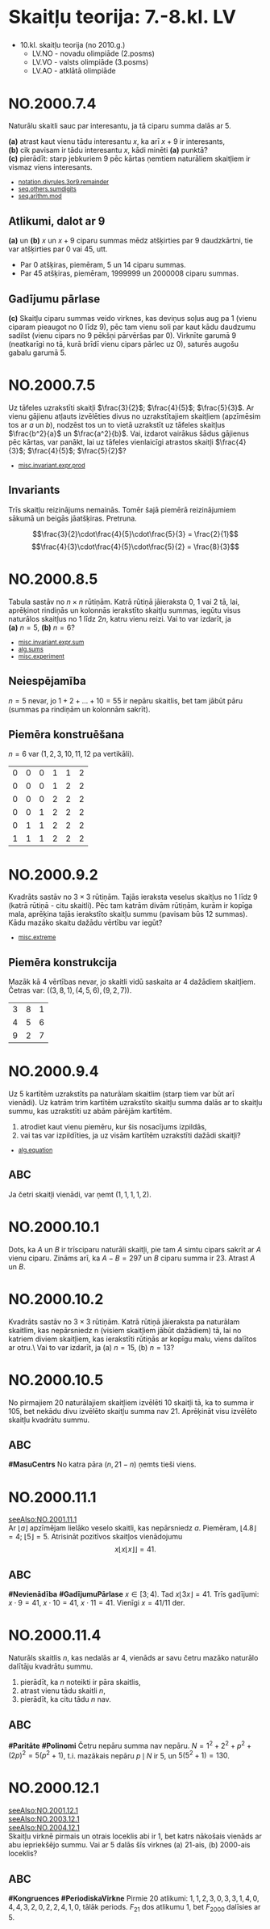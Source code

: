 # &nbsp;

<h1 style="font-size:28pt">Skaitļu teorija: 7.-8.kl. LV</h1>

* 10.kl. skaitļu teorija (no 2010.g.)
    - LV.NO - novadu olimpiāde (2.posms)
    - <blue>LV.VO - valsts olimpiāde (3.posms)</blue>
    - LV.AO - atklātā olimpiāde




# <lo-sample/> NO.2000.7.4 

Naturālu skaitli sauc par interesantu, ja tā ciparu summa dalās ar $5$. 

**(a)** atrast kaut vienu tādu interesantu $x$, ka arī $x+9$ ir interesants,   
**(b)** cik pavisam ir tādu interesantu $x$, kādi minēti **(a)** punktā?  
**(c)** pierādīt: starp jebkuriem $9$ pēc kārtas ņemtiem naturāliem skaitļiem ir 
vismaz viens interesants.


<small>

* [notation.divrules.3or9.remainder](#)
* [seq.others.sumdigits](#)
* [seq.arithm.mod](#)

</small>

<!--
tag=decimal_notation
genre=special_numbers
questionType=Find.Any,Find.Count,Prove.ForAll
-->

## Atlikumi, dalot ar 9 

**(a)** un **(b)**
$x$ un $x+9$ ciparu summas mēdz atšķirties par
$9$ daudzkārtni, tie var atšķirties par $0$ vai $45$, utt. 

* Par $0$ atšķiras, piemēram, $5$ un $14$ ciparu summas. 
* Par $45$ atšķiras, piemēram, $1999999$ un $2000008$ ciparu summas. 


## Gadījumu pārlase

**(c)** Skaitļu ciparu summas veido virknes, kas deviņus soļus aug pa $1$ (vienu 
ciparam pieaugot no $0$ līdz $9$), 
pēc tam vienu soli par kaut kādu daudzumu sadilst (vienu cipars no $9$ pēkšņi 
pārvēršas par $0$). Virknīte garumā $9$ (neatkarīgi no tā, kurā brīdī 
vienu cipars pārlec uz $0$), saturēs augošu gabalu garumā $5$.



# <lo-sample/> NO.2000.7.5 

Uz tāfeles uzrakstīti skaitļi $\frac{3}{2}$; $\frac{4}{5}$; $\frac{5}{3}$. 
Ar vienu gājienu atļauts izvēlēties divus no uzrakstītajiem skaitļiem 
(apzīmēsim tos ar $a$ un $b$), nodzēst tos un to vietā uzrakstīt 
uz tāfeles skaitļus $\frac{b^2}{a}$ un $\frac{a^2}{b}$. Vai, izdarot vairākus 
šādus gājienus pēc kārtas, var panākt, lai uz tāfeles vienlaicīgi 
atrastos skaitļi $\frac{4}{3}$; $\frac{4}{5}$; $\frac{5}{2}$? 

<small>

* [misc.invariant.expr.prod](#)

</small>

<!--
tag=blackboard
genre=finding_path
questionType=ProveDisprove.Exists
-->


## Invariants
 
Trīs skaitļu reizinājums nemainās. Tomēr šajā piemērā reizinājumiem 
sākumā un beigās jāatšķiras. Pretruna.

$$\frac{3}{2}\cdot\frac{4}{5}\cdot\frac{5}{3} = \frac{2}{1}$$
$$\frac{4}{3}\cdot\frac{4}{5}\cdot\frac{5}{2} = \frac{8}{3}$$


# <lo-sample/> NO.2000.8.5 

Tabula sastāv no $n \times n$ rūtiņām. Katrā rūtiņā jāieraksta
$0$, $1$ vai $2$ tā, lai, aprēķinot rindiņās un kolonnās 
ierakstīto skaitļu summas, iegūtu visus naturālos skaitļus no $1$ līdz $2n$, 
katru vienu reizi. Vai to var izdarīt, ja  
**(a)** $n = 5$, **(b)** $n=6$? 

<small>

* [misc.invariant.expr.sum](#)
* [alg.sums](#)
* [misc.experiment](#)

</small>

<!--
tag=table
genre=magic_configuration
questionType=ProveDisprove.Exists
-->



## Neiespējamība

$n=5$ nevar, jo $1+2+\ldots+10=55$ ir nepāru skaitlis, bet 
tam jābūt pāru (summas pa rindiņām un kolonnām sakrīt).

## Piemēra konstruēšana

$n=6$ var ($1,2,3,10,11,12$ pa vertikāli).

<table>
<tr><td>0</td><td>0</td><td>0</td><td>1</td><td>1</td><td>2</td></tr>
<tr><td>0</td><td>0</td><td>0</td><td>1</td><td>2</td><td>2</td></tr>
<tr><td>0</td><td>0</td><td>0</td><td>2</td><td>2</td><td>2</td></tr>
<tr><td>0</td><td>0</td><td>1</td><td>2</td><td>2</td><td>2</td></tr>
<tr><td>0</td><td>1</td><td>1</td><td>2</td><td>2</td><td>2</td></tr>
<tr><td>1</td><td>1</td><td>1</td><td>2</td><td>2</td><td>2</td></tr>
</table>


# <lo-sample/> NO.2000.9.2 

Kvadrāts sastāv no $3 \times 3$ rūtiņām. Tajās ieraksta veselus skaitļus no $1$ līdz $9$ (katrā rūtiņā -
citu skaitli). Pēc tam katrām divām rūtiņām, kurām ir kopīga mala, aprēķina tajās ierakstīto
skaitļu summu (pavisam būs $12$ summas). Kādu mazāko skaitu dažādu vērtību var iegūt?

<small>

* [misc.extreme](#)

</small>

<!--
tag=table
genre=optimization
questionType=Find.Min
-->

## Piemēra konstrukcija

Mazāk kā $4$ vērtības nevar, jo skaitli vidū saskaita ar $4$ dažādiem skaitļiem. 
Četras var: $((3,8,1),(4,5,6),(9,2,7))$. 

<table>
<tr><td>3</td><td>8</td><td>1</td></tr>
<tr><td>4</td><td>5</td><td>6</td></tr>
<tr><td>9</td><td>2</td><td>7</td></tr>
</table>


# <lo-sample/> NO.2000.9.4 

Uz $5$ kartītēm uzrakstīts pa naturālam skaitlim (starp tiem var būt arī vienādi). Uz katrām
trim kartītēm uzrakstīto skaitļu summa dalās ar to skaitļu summu, kas uzrakstīti uz abām
pārējām kartītēm.

1. atrodiet kaut vienu piemēru, kur šis nosacījums izpildās,
2. vai tas var izpildīties, ja uz visām kartītēm uzrakstīti dažādi skaitļi?

<small>

* [alg.equation](#)

</small>

<!--
tag=table
genre=construction
questionType=Find.Any,ProveDisprove.Exists
-->


## ABC

Ja četri skaitļi vienādi, var ņemt $(1,1,1,1,2)$. 



# <lo-sample/> NO.2000.10.1 

Dots, ka $A$ un $B$ ir trīsciparu naturāli skaitļi, 
pie tam $A$ simtu cipars sakrīt ar $A$ vienu
ciparu. Zināms arī, ka $A-B=297$ un $B$ ciparu summa ir $23$. Atrast $A$ un $B$.


<!--
questionType=Find.All
-->


# <lo-sample/> NO.2000.10.2 

Kvadrāts sastāv no $3 \times 3$ rūtiņām. 
Katrā rūtiņā jāieraksta pa naturālam skaitlim, kas
nepārsniedz n (visiem skaitļiem jābūt dažādiem) tā, lai 
no katriem diviem skaitļiem, kas
ierakstīti rūtiņās ar kopīgu malu, viens dalītos ar otru.\\
Vai to var izdarīt, ja (a) $n=15$, (b) $n=13$?



# <lo-sample/> NO.2000.10.5 

No pirmajiem $20$ naturālajiem skaitļiem izvēlēti 
$10$ skaitļi tā, ka to summa ir $105$, bet
nekādu divu izvēlēto skaitļu summa nav $21$. 
Aprēķināt visu izvēlēto skaitļu kvadrātu
summu.




## ABC

**#MasuCentrs** No katra pāra $(n,21-n)$ ņemts tieši viens. 


# <lo-sample/> NO.2000.11.1 

[seeAlso:NO.2001.11.1](#NO.2001.11.1)  
Ar $\lfloor a \rfloor$ apzīmējam lielāko veselo skaitli, kas nepārsniedz $a$. 
Piemēram, $\lfloor 4.8 \rfloor=4$; $\lfloor 5 \rfloor=5$.
Atrisināt pozitīvos skaitļos vienādojumu
$$ x \left\lfloor x \left\lfloor x \right\rfloor \right\rfloor = 41. $$



## ABC

**#Nevienādība** **#GadījumuPārlase** $x \in [3;4)$. Tad $x \lfloor 3x \rfloor = 41$. Trīs gadījumi: $x \cdot 9 = 41$, $x \cdot 10 = 41$, $x \cdot 11 = 41$. Vienīgi $x = 41/11$ der.


# <lo-sample/> NO.2000.11.4 

Naturāls skaitlis $n$, kas nedalās ar $4$, vienāds ar savu četru mazāko naturālo dalītāju
kvadrātu summu.

1. pierādīt, ka $n$ noteikti ir pāra skaitlis,
2. atrast vienu tādu skaitli $n$,
3. pierādīt, ka citu tādu $n$ nav.




## ABC

**#Paritāte** **#Polinomi** Četru nepāru summa nav nepāru. $N = 1^2 + 2^2 + p^2 + (2p)^2 = 5(p^2+1)$, t.i. mazākais nepāru $p\,\mid\,N$ ir $5$, un $5(5^2+1) = 130$. 


# <lo-sample/> NO.2000.12.1 

[seeAlso:NO.2001.12.1](#NO.2001.12.1)  
[seeAlso:NO.2003.12.1](#NO.2003.12.1)  
[seeAlso:NO.2004.12.1](#NO.2004.12.1)  
Skaitļu virknē pirmais un otrais loceklis abi ir 1, bet katrs nākošais vienāds ar abu
iepriekšējo summu. Vai ar $5$ dalās šīs virknes
(a) $21$-ais, (b) $2000$-ais loceklis?



## ABC

**#Kongruences** **#PeriodiskaVirkne**  Pirmie $20$ atlikumi: $1,1,2,3,0,3,3,1,4,0,4,4,3,2,0,2,2,4,1,0$, tālāk periods. $F_{21}$ dos atlikumu $1$, bet $F_{2000}$ dalīsies ar $5$. 







# <lo-sample/> NO.2001.7.1 

Divos pēc kārtas sekojošos gados katrā ir $365$ dienas. 
Pirmajā no tiem sestdienu ir vairāk nekā trešdienu. 
Kuru nedēļas dienu otrajā gadā ir visvairāk? 

<small>

* [nt.remainder.plain](#)
* [al.inequality.intervals](#)

</small>


## ABC
 
**#DalīšanaArAtlikumu** 365 dienu gads sākas un beidzas ar to pašu dienu. 1.gads sākas/beidzas ar sestdienu $\Rightarrow$ 2.gads ar svētdienu.


# <lo-sample/> NO.2001.7.4 

Virknē uzrakstīti cipari no $1$ līdz $9$ (skat. zīmējumu):
$$1\;\;2\;\;3\;\;4\;\;5\;\;6\;\;7\;\;8\;\;9$$
Kādu lielāko daudzumu semikolu var ievietot starp blakus esošiem 
cipariem, lai tie sadalītu ciparu virkni tādu naturālu skaitļu pierakstos, 
no kuriem katriem diviem lielākais kopīgais dalītājs ir $1$? 
(Piemēram, $123;45678;9$ neder, jo $123$ un $9$ abi dalās ar $3$.)

<small>

* [nt.gcd.fixeddiff](#)
* [co.pigeonhole.statement](#)
* [co.fullsearch.construction](#)

</small>


## ABC
 
**#DirihlēPrincips** **#LKD** Ja ir $6$ semikoli, aiz 2 pāru cipariem beigtos skaitlis. Ar pieciem: $1;23;4;5;67;89$.


# <lo-sample/> NO.2001.8.3 

Uzrakstiet kaut vienu desmitciparu skaitli, kam visi 
cipari ir dažādi un kam piemīt īpašība: izsvītrojot jebkurus $n$ ciparus
($n$ \textendash{} jebkurš naturāls skaitlis, kas nepārsniedz $6$), 
atlikušie cipari (tai pašā secībā) veido saliktu skaitli. 
Pamatojiet savu risinājumu. 

<small>

* [nt.divrules2and5.lastdigit](#)
* [nt.divisibility.constructions](#)

</small>


## ABC
 
**#DalāmībaAr2Un5** Ja skaitļa beigās pāru cipari un $5$, tad tie visi jāizsvītro. Un $1379$ dalās ar $7$. Tātad $1379502468$ der. 


# <lo-sample/> NO.2001.9.1 

Dots, $n$ – naturāls skaitlis. 
Pierādiet, ka vismaz viens no skaitļiem  $n^3 - n$
un $n^3 + n$
dalās ar $10$.



## ABC

**#GadījumuPārlase** **#Kongruences** $0^3+0$, $1^3-1$, $2^3+2$, $3^3+3$, $4^3-4$, $5^5-5$, $6^6 - 6$, $7^3 + 7$, $8^3 + 8$, $9^9-9$.  



# <lo-sample/> NO.2001.9.5 

Plakne sadalīta kvadrātiņos kā rūtiņu lapa; 
rūtiņas malas garums ir $1$.
Uzzīmēta slēgta lauzta līnija, kuras visi posmi iet pa 
rūtiņu malām, un katra
posma garums ir nepāra skaitlis. 
Vai šai līnijai var būt tieši\\
(a) $2000$, (b) $2001$, (c) $2002$ posmi?




## ABC

**#Invariants** Ar $2000$ var (saliek kopā 2 "trepes"). $2001$ nevar, jo mijas horizontāli un vertikāli posmi. $2002$ nevar, jo $1001$ nepāra (horizontālo) pārvietojumu summa nevar būt $0$.   



# <lo-sample/> NO.2001.10.1 

Dots, ka $A$ un $B$ ir trīsciparu naturāli skaitļi, 
pie tam $A$ simtu cipars sakrīt
ar $B$ vienu ciparu, bet $B$ simtu cipars sakrīt ar 
$A$ vienu ciparu. Zināms arī, ka
$A - B = 297$ un $B$ ciparu summa ir $23$. Atrast $A$ un $B$.



# <lo-sample/> NO.2001.10.4 

Izsacīt izteiksmes 
$$\sqrt{1 + \frac{1}{1^2} + \frac{1}{2^2}}
+ \sqrt{1 + \frac{1}{2^2} + \frac{1}{3^2}} +$$
$$+ \sqrt{1 + \frac{1}{3^2} + \frac{1}{4^2}}
+ \cdots + \sqrt{1 + \frac{1}{9^2} + \frac{1}{10^2}}$$
vērtību kā galīgu decimāldaļskaitli. 



# <lo-sample/> NO.2001.11.3 

[seeAlso:NO.2002.11.1](#NO.2002.11.1)  
Kādiem naturāliem $k$ skaitlis $k^k + 1$ ir pirmskaitlis, kas mazāks par
$10^{19}$. 



## ABC

**#Nevienādība** **#AlgebriskaIdentitāte** Ja $k >1$ ir nepāra dalītājs, tad dalās reizinātājos kā $a^{2n+1}+b^{2n+1}$. Arī $8^8+1 = (2^8)^3 + 1^3$ dalās reizinātājos, bet $16^{16}+1>10^{19}$. Tāpēc $k=1,2,4$.


# <lo-sample/> NO.2001.12.1 

Skaitļu virknē pirmais un otrais loceklis abi ir 1, bet katrs nākošais
vienāds ar abu iepriekšējo summu. Vai ar 5 dalās šīs virknes

1. $21$-ais,
2. $2000$-ais loceklis? 











# <lo-sample/> NO.2002.7.3 


Uz tāfeles uzrakstīti naturālie skaitļi no $3$ līdz $10$ ieskaitot, 
katrs vienu reizi. 
Ar vienu gājienu atļauts diviem uz tāfeles esošiem 
skaitļiem vienlaicīgi pieskaitīt pa vieniniekam. 
Kāds lielākais dažādu pirmskaitļu daudzums var vienlaikus atrasties uz tāfeles?


<small>

* [nt.primes.small](#)
* [nt.parity.invariant](#)

</small>


## ABC
 
**#Invariants** **#Konstrukcija** $8$ nepāru pirmskaitļu summa var būt $52+2k$; visi var būt pirmskaitļi. 


# <lo-sample/> NO.2002.8.3 

Burtnīcā ir $100$ lapas; tās lappuses sanumurētas dabīgā kārtībā ar numuriem 
no $1$ līdz $200$. Vai izrauto lappušu numuru summa var būt $1000$, ja tiek izrautas\\
**(a)** $31$ lapa; **(b)** $30$ lapas?   
*Piezīme.* Lapas var neraut pēc kārtas.


<small>

* [nt.parity.invariant](#)
* [al.inequality.extremalelement](#)
* [nt.remainder.invariant](#)

</small>


## ABC
 
**#Invariants**  **(a)** summa būtu nepāru. **(b)** trīsdesmit $4k_i-1$ summa nedalītos ar $4$.
**#Nevienādība** **#ProgresijasSumma** **(b)**  $1+\ldots+60 > 1000$.



# <lo-sample/> NO.2002.9.1 

Jānis uzrakstīja $n$ pēc kārtas sekojošus naturālus skaitļus.
Neviens no tiem nedalās ar diviem vai vairāk dažādiem 
pirmskaitļiem. Kāda ir
lielākā iespējamā $n$ vērtība?



## ABC

**#Dalāmība** Tādi ir $1,2,3,4,5$. Vairāk kā $n=5$ nevar būt, jo katram sestajam ($6$ dalītājiem) ir divi pirmskaitļu dalītāji.


# <lo-sample/> NO.2002.9.4 

Ar $p(n)$ apzīmēsim naturāla skaitļa n ciparu reizinājumu. 
Piemēram,
$p(26)=12$; $p(8)=8$; $p(102)=0$.
Aprēķināt summu $p(1)+p(2)+p(3)+\ldots +p(2001)+p(2002)$.



## ABC

**#AlgebrisksPārveidojums** Trīsciparu skaitļiem $p(n)$ summa būs $(1+2+\ldots+9)^3$ (pārbauda, atverot iekavas). Visiem prasītajiem: $45+45^2+2\cdot 45^3 = 184320$. 


# <lo-sample/> NO.2002.10.3 

Naturālu skaitļu $m$ un $n$ lielākais kopīgais dalītājs 
ir $d$, bet mazākais
kopīgais dalāmais ir $D$. Pierādiet: 
$2m+n=2D+d$ tad un tikai tad, ja $m$ dalās ar $n$.



## ABC

**#MKD** **#LKD**  **#AlgebriskaNevienādība** Ja $m$ dalās ar $n$, tad $D=m$, $d=n$ un $2m+n=2D+d$. 
Reizinājums $Dd=mn$ ir fiksēts; $2D+d = 2D+mn/D$ monotoni aug, ja $D \geq \sqrt{mn/2}$.


# <lo-sample/> NO.2002.10.5 

Dotas $2002$ konfekšu kastes. Katrā kastē ir 
vismaz viena konfekte, un
nekādās divās kastēs konfekšu daudzumi nav vienādi. 
Nevienā kastē nav vairāk par $2002$ konfektēm. 
Ar vienu gājienu atļauts no dažām
kastēm apēst vienādu skaitu konfekšu 
(drīkst arī ēst konfektes tikai no
vienas kastes).\\
Kāds ir mazākais gājienu skaits, ar kuru var apēst visas konfektes?




## ABC

**#Binārais pieraksts** Katru no $2002$ skaitļiem var pierakstīt ar $11$ binārā pieraksta cipariem. 
$2002_{10}=11111010010_{2}$. Katrā gājienā noēd bināro ciparu, kur tas ir.
Ja ēd $10$ dienas, tad var noēst tikai $2^{10}$ dažādus skaitļus.


# <lo-sample/> NO.2002.11.2 

[seeAlso:NO.2003.11.1](#NO.2003.11.1)  
[seeAlso:NO.2004.11.1](#NO.2004.11.1)  
Andris izvēlējās 5 dažādus naturālus skaitļus un katriem diviem
izvēlētajiem skaitļiem aprēķināja to summu. Kādu mazāko daudzumu
dažādu rezultātu Andris varēja iegūt?



# <lo-sample/> NO.2002.12.1 

Dots, ka $\sin x$ - racionāls skaitlis. Vai $\sin 2x$ var būt\\
(a) racionāls, (b) iracionāls, (c) nedefinēts?



## ABC

**#PitagoraTrijnieki** **#IracionalitātesPierādījumi** Racionāls: $\sin x = 4/5$; $\sin 2x = 2 \sin x \cos x = 2 \cdot \frac{4}{5} \cdot \frac{3}{4} = \frac{24}{25}$. Iracionāls: $\sin (\pi / 3) = \frac{\sqrt{3}}{2}$. Sinuss definēts visiem $x \in \mathbb{R}$.






# <lo-sample/> NO.2003.7.4[No2005.7.1] 


Kādu mazāko daudzumu no skaitļiem\\ $1;2;3;\ldots;12;13$ var izsvītrot, lai 
katru divu atlikušo summa būtu salikts skaitlis? 


<small>

* [co.graph.bipartite](#)
* [nt.parity.operations](#)

</small>

## ABC
 
**#DirihlēPrincips** **#Paritāte** **#Pirmskaitļi** Var svītrot $6$ pāru skaitļus. Mazāk nevar, jo jāizjauc $6$ pāri $(1;12)$ utt.


# <lo-sample/> NO.2003.8.3 

Kādu mazāko daudzumu no naturāliem skaitļiem $1;2;3;\ldots;12$ var izsvītrot, 
lai atlikušos varētu sadalīt divās grupās ar īpašību: 
vienas grupas visu skaitļu reizinājums vienāds ar otras grupas visu skaitļu reizinājumu. 

<small>

* [nt.factorization.plain](#)

</small>

## ABC
 
**#EiklīdaLemma** Jāsvītro $7, 11$ un viens $3$ daudzkārtnis. $1 \cdot 2 \cdot 3 \cdot 4 \cdot 5 \cdot 6 = 8 \cdot 9 \cdot 10$.



# <lo-sample/> NO.2003.9.1 

Jānis uzrakstīja $n$ pēc kārtas sekojošus naturālus skaitļus. 
Neviens no tiem nedalās ar trim vai vairāk dažādiem 
pirmskaitļiem. Kāda ir lielākā iespējamā $n$ vērtība?

## ABC

**#Dalāmība** Tādi ir $1,2,\ldots,29$. Vairāk kā $n=29$ nevar būt, jo katram trīsdesmitajam ($30$ dalītājiem) ir trīs pirmskaitļu dalītāji.



# <lo-sample/> NO.2003.9.5 

Uz galda atrodas n konfektes. Andris un Pēteris pēc kārtas 
izdara gājienus; pirmais iet Andris. 
Ar vienu gājienu tiek paņemtas dažas
konfektes; pie tam jāņem vismaz $1$ konfekte, 
bet nedrīkst ņemt vairāk
par pusi uz galda esošo konfekšu. 
Tas zēns, pēc kura gājiena uz galda
paliek 1 konfekte, zaudē.
Kas uzvar, pareizi spēlējot, ja\\
(a) $n = 47$,
(b) $n = 2003$?



# <lo-sample/> NO.2003.10.1 

Dots, ka x un y \textendash{} naturāli skaitļi. Vai var gadīties, ka

1. $(2x+3y)(3x+2y)$ dalās ar $5$, bet nedalās ar $25$?
2. $(2x+3y)(3x+2y)$ dalās ar $2003$, bet nedalās ar $2003^2$?





# <lo-sample/> NO.2003.11.4 

Ir zināms, ka skaitlis $38$ ir mazākais naturālais skaitlis, kura kvadrāts
beidzas ar $3$ četriniekiem: $38^2 = 1444$.

1. vai šādu naturālu skaitļu ir bezgalīgi daudz?
2. atrodiet otro mazāko naturālo skaitli ar šādu īpašību.


## ABC

**#AlgebriskaIdentitāte** (a) Jā; visi $1000n + 38$ der. Atverot iekavas, $(500-38)^2$ arī beidzas ar $444$. Mazāku nav: ja $x \in [39;49]$, $x^2$ nebeidzas ar $44$. Tātad $(n*100 \pm 38)^2$, kur $n \in \{ 1,2,3,4,5 \}$ - pārlasa visiem simtu ciparus. 


# <lo-sample/> NO.2003.12.1 

[seeAlso:NO.2000.12.1](#NO.2000.12.1)
Skaitļu virknē pirmais un otrais loceklis abi ir $1$, bet katrs nākošais
vienāds ar abu iepriekšējo summu. Vai ar $5$ dalās šīs virknes\\
(a) $20$-ais, (b) $2003$-ais loceklis?



## ABC

**#Kongruences** **#PeriodiskaVirkne**  Pirmie $20$ atlikumi: $1,1,2,3,0,3,3,1,4,0,4,4,3,2,0,2,2,4,1,0$, tālāk periods. $F_{20}$ dalīsies ar $5$, bet $F_{2003}$ dos atlikumu $2$, dalot ar $5$. 



# <lo-sample/> NO.2003.12.5 

Vai eksistē tādas $12$ ģeometriskas progresijas, kas sastāv no reāliem
skaitļiem, ka katrs naturāls skaitlis no $1$ līdz $100$ ieskaitot pieder vismaz
vienai no šīm progresijām?








# <lo-sample/> NO.2004.7.1 

Kādu mazāko daudzumu no skaitļiem $1; 2; 3; \ldots; 14; 15$ var izsvītrot, 
lai katru divu atlikušo summa būtu salikts skaitlis?

<small>

* [co.graph.bipartite](#)
* [nt.primes.small](#)
* [nt.parity.invariant](#)

</small>



## ABC
 
**#DirihlēPrincips** **#Paritāte** **#Pirmskaitļi** Var svītrot $7$ pāru skaitļus. Mazāk nevar, jo jāizjauc $7$ pāri $(1,12)$ utt. 


# <lo-sample/> NO.2004.8.1 

[seeAlso:NO.2003.8.3](#NO.2003.8.3)  
Kādu mazāko daudzumu no naturāliem skaitļiem $1;2;3;\ldots;14;15$ var izsvītrot, 
lai atlikušos varētu sadalīt divās grupās ar īpašību: 
vienas grupas visu skaitļu reizinājums vienāds ar otras grupas visu skaitļu reizinājumu?

<small>

* [nt.factorization.plain](#)

</small>


## ABC
 
**#EiklīdaLemma** Jāsvītro $11,13$ un pa vienam $2$ un $5$ daudzkārtnim ($10$). $3 \cdot 4 \cdot 5 \cdot 6 \cdot 7 \cdot 12 = 1 \cdot 2 \cdot 8 \cdot 9 \cdot 14 \cdot 15$


# <lo-sample/> NO.2004.8.2 

[seeAlso:Benford's law](https://en.wikipedia.org/wiki/Benford%27s_law)  
[seeAlso:Election results](https://meduza.io/feature/2017/01/13/itogi-vyborov-v-gosdumu-okazalis-slishkom-idealnymi)  
[seeAlso:2005.8.1](#NO.2005.8.1)  
Ir zināms, ka skaitļa $2^{200}$ decimālajā pierakstā ir $61$ cipars. 
Cik daudziem no skaitļiem $2^1; 2^2; 2^3; \ldots; 2^{199}; 2^{200}$ 
decimālais pieraksts sākas ar ciparu $1$?

<small>

* [nt.decnotation.transform](#)
* [al.inequality.estimates](#)

</small>


## ABC
 
**#Nevienādība** Katram ciparu skaitam, izņemot 1-cipara sk., ir tieši viens $2^n$, kas sākas ar $1$.



# <lo-sample/> NO.2004.9.2 

Dots, ka $x$ \textendash{} naturāls skaitlis. 
Kāds lielākais daudzums no skaitļiem
$$x;\; x + 2;\; x + 4;\; x + 6;\; x + 8$$
var vienlaicīgi būt pirmskaitļi?



# <lo-sample/> NO.2004.9.4 

Uz tāfeles uzrakstīti $2004$ skaitļi; viens no tiem ir $1$. 
Ar vienu gājienu atļauts
nodzēst vienu skaitli un tā vietā uzrakstīt skaitli 
$a + b - c$, kur $a$, $b$ un $c$ \textendash{} kaut
kādi trīs no nenodzēstajiem skaitļiem. Vai, atkārtojot 
šādus gājienus vairākas
reizes, var panākt, lai uz tāfeles vienlaicīgi 
būtu uzrakstīti $2004$ skaitļi, kas
visi vienādi ar $1$?




# <lo-sample/> NO.2004.10.2 

Naturālu skaitli sauc par palindromu, ja tā decimālais
pieraksts ir simetrisks.
Piemēram, palindromi ir $11$; $505$; $4774$ utt.
Visi palindromi, sākot ar $11$, izrakstīti 
virknē augošā secībā. Kāda var būt
blakus uzrakstītu palindromu starpība, ja zināms, 
ka tā ir pirmskaitlis?




# <lo-sample/> NO.2004.11.2 

Atrast mazāko tādu naturālu skaitli $n$, $n > 1$, 
ka katram veselam $x$ skaitlis $x^n  - x$
dalās ar $10$.



# <lo-sample/> NO.2004.12.1 

[seeAlso:NO.2000.12.1](#NO.2000.12.1)  
Skaitļu virknē $1; 1; 2; 3; 5; \ldots$ katrs loceklis, sākot ar trešo, vienāds ar abu
iepriekšējo locekļu summu. Noskaidrot, vai ar $6$ dalās

1. virknes $24$-ais loceklis,
2. virknes $2004$-ais loceklis.










# <lo-sample/> NO.2005.7.4 

[seeAlso:Semiperfect number](https://en.wikipedia.org/wiki/Semiperfect_number)  
Naturālu skaitli $n$ sauc par īpašu, ja tas ir vienāds ar četru savu dažādu 
dalītāju summu.

1. atrodiet kaut vienu īpašu skaitli, 
2. pierādiet, ka īpašu skaitļu ir bezgalīgi daudz, 
3. pierādiet, ka visi īpaši skaitļi ir pāru skaitļi. 



<small>

* [al.inequality.fractions](#)
* [nt.parity.operations](#)

</small>

## ABC
 
**#AlgebrisksPārveidojums** **#Nevienādība** $n=n/2+n/3+n/7+n/42$ un $42k$ ir īpaši. Nepāru nav, jo $1/3+1/5+1/7+1/9<1$.
**#Paritāte** **(c)** Nepāru skaitļiem visi dalītāji ir nepāru; 4 nep. summa būtu pāru.




# <lo-sample/> NO.2005.8.1 

[seeAlso:NO.2004.8.2](#NO.2004.8.2)  
Ir zināms, ka skaitļa $2^{100}$ decimālajā pierakstā ir $31$ cipars. 
Cik daudziem no skaitļiem $2^1; 2^2; 2^3; \ldots; 2^{99}; 2^{100}$ 
decimālais pieraksts sākas ar ciparu $1$?


<small>

* [nt.decnotation.transform](#)
* [al.inequality.estimates](#)

</small>

## ABC
 
**#Nevienādība** Katram ciparu skaitam, izņemot 1-cipara sk., ir tieši viens $2^n$, kas sākas ar ciparu $1$.



# <lo-sample/> NO.2005.8.3 

Andris iedomājās patvaļīgu naturālu skaitli $n$. Juris ar vienu gājienu 
var pateikt Andrim piecus dažādus naturālus skaitļus
$x_1,x_2,x_3,x_4,x_5$, un Andris pateiks Jurim **vienu**
no skaitļiem $nx_1$, $nx_2$, $nx_3$, $nx_4$, $nx_5$ (bet nepaskaidros, 
**kura** reizinājuma vērtību viņš saka). 
Ar kādu mazāko jautājumu skaitu Juris var noteikti noskaidrot $n$? 

<small>

* [nt.divisibility.constructions](#)
* [nt.gcd.construct](#)
* [co.games.strategy](#)

</small>

## ABC
 
**#Dalāmība** **#Spēles** 1.gāj. Andris var atbildēt ar $x$, kas dalās ar vairākiem $x_i$. Bet 2.gāj. Juris nosauc 5 pirmskaitļus $p_i > x$. 



# <lo-sample/> NO.2005.9.2 

Kāda var būt četru tādu divciparu pirmskaitļu summa, 
kas sastādīti no cipariem $1$;
$2$; $3$; $4$; $5$; $6$; $7$; $9$, 
izmantojot katru no tiem tieši vienu reizi?



# <lo-sample/> NO.2005.9.4 

Vai eksistē tādi $6$ skaitļi, ka, aprēķinot visas 
iespējamās to summas pa diviem,
iegūst visus naturālos skaitļus no $1$ līdz 
$15$ ieskaitot?



# <lo-sample/> NO.2005.9.5 

Ciparu virkni veido sekojoši: tās pirmie cipari 
ir $1; 2; 3; 4$, bet katrs nākošais
vienāds ar četru iepriekšējo summas pēdējo ciparu. 
(Tātad virkne ir $1; 2; 3; 4; 0; 9; 6; 9; \ldots$)

1. Vai virknē kādreiz pēc kārtas parādīsies 
cipari $2; 0; 0; 5$ tieši šādā secībā?
2. Vai virknē kādreiz pēc kārtas citur nekā 
sākumā parādīsies cipari $1; 2; 3; 4$?




# <lo-sample/> NO.2005.10.1 

Sākumā uz tāfeles uzrakstīti naturāli skaitļi no 
$1$ līdz $10$, katrs vienu reizi. Ar vienu
gājienu atļauts izvēlēties jebkuru uz tāfeles 
uzrakstītu skaitļu grupu, nodzēst to un
vietā uzrakstīt atlikumu, kādu dod nodzēsto 
skaitļu summa, dalot ar $3$. Pēc
vairākiem šādiem gājieniem uz tāfeles palika 
divi skaitļi; viens no tiem bija $8$.
Kāds varēja būt otrs skaitlis?




# <lo-sample/> NO.2005.10.5 

Uz papīra lapas uzrakstīti vairāki dažādi naturāli 
skaitļi; neviens no tiem
nepārsniedz $100$. Zināms, ka:

1. $1$ un $100$ ir uzrakstīti uz lapas,
2. ja $n$ uzrakstīts uz lapas un $n \neq 1$, 
tad var atrast vai nu tādu uz lapas uzrakstītu
skaitli $x$, ka $n=2x$, vai divus tādus uz lapas
uzrakstītus skaitļus $x$ un $y$, ka $n=x+y$.

Kāds mazākais daudzums skaitļu var būt uzrakstīti 
uz lapas?




# <lo-sample/> NO.2005.11.1 

Aprēķināt $\sqrt{2005 \cdot 2003 \cdot 1999 \cdot 1997 + 36}$. 



# <lo-sample/> NO.2005.11.3 

Naturālu skaitli $n$ sauksim par līdzsvarotu, ja tā visus naturālos dalītājus 
(ieskaitot $1$ un pašu $n$) var sadalīt trīs daļās ar vienādām summām.

1. atrast kaut vienu līdzsvarotu skaitli,
2. pierādīt, ka līdzsvarotu skaitļu ir bezgalīgi daudz.




# <lo-sample/> NO.2005.12.5 

Trijstūra malu garumi izsakās ar pirmskaitļiem. Vai tā laukums var būt naturāls
skaitlis? (Malas mēra metros, laukumu – kvadrātmetros.)









# <lo-sample/> NO.2006.7.4/No2007.7.4


Kuri naturālie skaitļi ir vienādi ar trīs savu dažādu pozitīvu dalītāju summu?


<small>

* [al.inequality.fractions](#)
* [al.manipulate.fractionsum](#)

</small>

## ABC
 
**#AlgebrisksPārveidojums** **#Nevienādība** $n = (n/2) + (n/3) + (n/6)$; citādi sadalīt dažādu daļu summā nevar.


# <lo-sample/> NO.2006.8.1 


Ir zināms, ka visiem $x$ pastāv vienādība\\
$$x^4 + 64 = (x^2 - 4x + 8)\cdot A,$$
kur $A$ ir izteiksme, kas izveidota no $x$ un naturāliem skaitļiem ar 
saskaitīšanas, atņemšanas un reizināšanas operāciju palīdzību. 
Atrast $A$. 


<small>

* [al.manipulate.fullsquare](#)

</small>



## ABC
 
**#AlgebriskaIdentitāte** Kreisajai pusei var pieskaitīt un atņemt $16x^2$, tad atdalīt pilno kvadrātu.



# <lo-sample/> NO.2006.8.3 

Vai var izrakstīt rindā visus naturālos skaitļus no $1$ līdz $2006$ ieskaitot 
katru vienu reizi tā, lai katru $3$ pēc kārtas uzrakstīto skaitļu summa dalītos ar $4$. 


<small>

* [nt.periodic.invariant](#)
* [nt.remainder.map](#)

</small>

## ABC
 
**#Invariants** **#PeriodiskaVirkne** Atlikumi, dalot ar $4$ šādā virknē atkārtosies ar periodu $3$, t.i.\ viens no atlikumiem neparādīsies vispār.



# <lo-sample/> NO.2006.9.4 

Kuri naturālie skaitļi $x$ 
apmierina vienlaicīgi visas sekojošās prasības:
\begin{itemize}
1. $x \leq 2006$,
2. $x$ dalās ar $5$,
3. $x+1$ dalās ar $7$,
4. $x+2$ dalās ar $9$,
5. $x+3$ dalās ar $11$?
\end{itemize}



# <lo-sample/> NO.2006.9.5 

Gunārs un Dzintars pamīšus raksta uz 
tāfeles pa vienam naturālam skaitlim,
kas nepārsniedz $1000$. Sāk 
Dzintars, uzrakstot skaitli $1$. 
Neviens jau uzrakstīts
skaitlis netiek nodzēsts; nevienu skaitli 
nedrīkst rakstīt otrreiz.
Ja kaut kāds skaitlis $x$ jau ir uz tāfeles, 
tad ar kārtējo gājienu drīkst uzrakstīt
vai nu $x+1$, vai $2x$ (ja izvēlētais 
rakstāmais skaitlis nepārsniedz $1000$). 
Tas, kurš uzraksta $1000$, uzvar. 
Kurš no zēniem uzvar, pareizi spēlējot?



# <lo-sample/> NO.2006.10.1 

Atrodiet lielāko $12$-ciparu skaitli 
ar īpašību: katri divi blakus uzrakstīti cipari
veido pirmskaitli, un visi šie $11$ pirmskaitļi ir dažādi.




# <lo-sample/> NO.2006.11.1 

Doti $6$ viens otram sekojoši naturāli skaitļi. 
Pierādīt: eksistē pirmskaitlis, ar kuru
dalās tieši viens no šiem skaitļiem.




# <lo-sample/> NO.2006.11.5 

Andrim, Dzintaram un Gunāram ir liels daudzums zīmīšu. Uz katras zīmītes ir
uzrakstīts viens no skaitļiem $2$; $3$; $4$; $5$; $6$; $7$; $8$. 
Maija uzlīmēja katram no viņiem uz
pieres pa vienai zīmītei. Katrs zēns redz zīmītes uz abu draugu pierēm, bet neredz
zīmīti uz savas pieres. Maija, visiem dzirdot, paziņoja: "Ne visi skaitļi uz jūsu
pierēm ir dažādi. Visu triju skaitļu reizinājums ir vesela skaitļa kvadrāts."
Vai zēni nesarunājoties var noskaidrot, kādi skaitļi ir uz viņu pierēm?



# <lo-sample/> NO.2006.12.3 

Kuriem pirmskaitļiem p piemīt īpašība: skaitlim  $p^2 + 11$
ir mazāk nekā $11$
naturālu dalītāju?



# <lo-sample/> NO.2006.12.5 

[seeAlso](#NO.2007.12.2)  
Pa apli izvietotas $n$ spuldzes; sākotnēji tās visas ir izslēgtas. Viena spuldze
apzīmēta ar $S$. Atrodam visus skaitļa $n$ pozitīvos dalītājus, ieskaitot $1$ un $n$.
Katram šādam dalītājam $d$ veicam sekojošu operāciju: mainām katras $d$-tās
spuldzes stāvokli (sākot ar spuldzi $S$), pavisam izdarot $n$ maiņas.
Kurām $n$ vērtībām, beidzot šīs darbības, visas spuldzes būs ieslēgtas?












# <lo-sample/> NO.2007.7.1 


Kurus naturālos skaitļus $n$ var izsacīt formā ${\displaystyle n=\frac{x}{y}}$, 
kur $x = a^5$, $y = b^3$, $a$ un $b$ \textendash{} naturāli skaitļi? 


<small>

* [nt.gcd.bezout](#)
* [nt.factorization.plain](#)
* [al.power.identity.add](#)

</small>

## ABC
 
**#DalījumsPirmreizinātājos** **#LineārasKongruences** Katru pirmskaitļa pakāpi $p^k$ skaitļa $n$ sadalījumā var izteikt $p^{5c}/p^{3d}$ kaut kādiem naturāliem $c,d$.
**#AlgebriskaIdentitāte** $n = n^{10}/n^{9} = (n^2)^5/(n^3)^3$. 



# <lo-sample/> NO.2007.8.4 


Atrast mazāko naturālo skaitli, kas dalās ar katru no kaut kādiem $12$ pēc kārtas
ņemtiem naturāliem skaitļiem.


<small>

* [nt.divisibility.multiples](#)
* [nt.lcm.construction](#)

</small>


## ABC

**#Kombinācija** **#MKD** Kas dalās ar $k(k+1)\ldots(k+11)$, tas dalās arī ar $1,2,\ldots,12$. Mazākais tāds ir $8\cdot 9\cdot 5\cdot 7\cdot 11 = 27720$.
**#Dalāmība** **#MKD** No $12$ pēc kārtas ņemtiem, $\geq 1$ dalās ar $5$, $7$, $8$, $9$ un $11$. Mazākais ir to reizinājums.



# <lo-sample/> NO.2007.9.5 

Kvadrāts sastāv no $10 \times 10$ 
rūtiņām. Katrā rūtiņā ierakstīts 
naturāls skaitlis, kas
nepārsniedz $10$. Ja divām rūtiņām ir kopēja 
mala vai kopējs stūris, tad tajās
ierakstīto skaitļu lielākais kopīgais dalītājs ir $1$.

1. pierādīt, ka kāds skaitlis ierakstīts 
vismaz $15$ rūtiņās,
2. pierādīt, ka kāds skaitlis ierakstīts 
vismaz $17$ rūtiņās.




# <lo-sample/> NO.2007.10.3 

Sauksim naturālu skaitli $n > 1$ par labu, 
ja visus tā pozitīvos dalītājus var
sadalīt divās daļās, kuru summas ir vienādas.

1. atrodiet kaut vienu labu skaitli, kas lielāks 
par $10$,
2. vai eksistē labi skaitļi, kas lielāki 
par $20072007$?




# <lo-sample/> NO.2007.11.1 

Atrisināt naturālos skaitļos vienādojumu $x^2 + 3x = 2^y$. 



# <lo-sample/> NO.2007.12.3 

Kādiem naturāliem skaitļiem $n$ vienlaicīgi piemīt sekojošas īpašības:

1. $n-1$ un $n+1$ ir pirmskaitļi,
2. skaitļa n visu naturālo dalītāju summa (ieskaitot $1$ un $n$) ir $2n$?










# <lo-sample/> NO.2008.7.1 

Kurus naturālos skaitļus $n$ var izsacīt formā $n=\frac{x}{y}$, kur $x = a^3$, 
$y = b^4$, $a$ un $b$ \textendash{} naturāli skaitļi? 


<small>

* [nt.gcd.bezout](#)
* [nt.factorization.plain](#)
* [al.power.identity.add](#)

</small>


## ABC
 
**#DalījumsPirmreizinātājos** **#LineārasKongruences** Katru pirmskaitļa pakāpi $p^k$ skaitļa $n$ sadalījumā var izteikt $p^{3c}/p^{4d}$ kaut kādiem naturāliem $c,d$.
**#AlgebriskaIdentitāte** $n = n^{9}/n^{8} = (n^3)^3/(n^2)^4$.  



# <lo-sample/> NO.2008.7.3 


Sporta klubā sapulcējušies cīkstoņi un vingrotājas. 
Cīkstoņu vidējais svars ir $84$ kg; vingrotāju vidējais svars ir $54$ kg; 
visu sportistu vidējais svars ir $71$ kg. 
Pierādīt, ka cīkstoņu skaits dalās ar $17$. 

<small>

* [al.equation.mean](#)
* [al.inequality.finitesearch](#)
* [nt.divisibility.multiples](#)

</small>


## ABC
 
**#MasuCentrs** **#LKD** Lai $71$ būtu līdzsvara punkts starp $84k$ un $54m$, attiecībai $k/m$ jābūt $17/13$ un $\operatorname{LKD}(13,17)=1$.



# <lo-sample/> NO.2008.8.1 


Sešciparu naturālu skaitli sauc par laimīgu, ja kaut kādu $3$ ciparu summa vienāda 
ar pārējo $3$ ciparu summu. Divi viens otram sekojoši skaitļi ir laimīgi. 
Pierādīt, ka viens no tiem dalās ar $10$.


<small>

* [nt.decnotation.sumofdigits](#)
* [nt.parity.invariant](#)

</small>


## ABC
 
**#Decimālpieraksts** **#Paritāte** Palielinot skaitli par $1$ bez pārnesuma, tā ciparu summas paritāte mainās par $1$.  



# <lo-sample/> NO.2008.9.1 

Atrodiet vismaz $5$ dažādus pirmskaitļus, ar kuriem dalās skaitlis $3^{32} - 2^{32}$. 



# <lo-sample/> NO.2008.10.1 

Atrodiet mazāko naturālo skaitli, ko var izsacīt gan kā $15$, gan kā $16$, gan kā 
$17$ pēc kārtas ņemtu naturālu skaitļu summu. 



## ABC

**#AritmētiskaProgresija** **#MKD** Mazākais skaitlis, kas dalās ar $15$, $8$ un $17$ ir $2040$.



# <lo-sample/> NO.2008.11.4 

Apzīmējam $f(n) = 1^n + 2^n + 3^n + 4^n$, $n=1;2;3;\ldots$. Ar kādu lielāko 
daudzumu nuļļu var beigties skaitlis $f(n)$?



# <lo-sample/> NO.2008.12.2 

Kādiem naturāliem skaitļiem $n$ vienlaicīgi piemīt sekojošas īpašības:

1. $n-1$ un $n+1$ ir pirmskaitļi, 
2. skaitļa $n$ visu naturālo dalītāju summa (ieskaitot $1$ un $n$) ir $2n$?







# <lo-sample/> NO.2009.7.1 


Kurus naturālos skaitļus $n$ var izsacīt formā ${\displaystyle n=\frac{x}{y}}$, 
kur $x = a^3$, $y = b^5$, $a$ un $b$ \textendash{} naturāli skaitļi? 


<small>

* [nt.gcd.bezout](#)
* [nt.factorization.plain](#)
* [al.power.identity.add](#)

</small>

## ABC
 
**#DalījumsPirmreizinātājos** **#LineārasKongruences** 
Jebkuru pirmskaitļa pakāpi $p^v$ var izteikt kā $(p^k)^3/(p^m)^5$. 
**#AlgebriskaIdentitāte** $n = n^{21}/n^{20} = (n^7)^3/(n^4)^5$. 


# <lo-sample/> NO.2009.7.3 


Naturālam skaitlim $a$ ir tieši $4$ dalītāji, bet naturālam skaitlim $b$ \textendash{}
tieši $6$ dalītāji. Pierādiet, ka reizinājumam $ab$ ir **vismaz** $9$ dalītāji. 
Vai var gadīties, ka šim reizinājumam ir **tieši** $9$ dalītāji?\\
**Piezīme:** Apskatām tikai tādus dalītājus, kas paši ir naturāli skaitļi. 
Pie skaitļa dalītājiem pieskaita gan viņu pašu, gan vieninieku.)


<small>

* [nt.divisibility.numdivisors](#)
* [nt.factorization.powers](#)

</small>

## ABC
 
**#DalītājuSkaits** $a$ ir $p^3$ vai $pq$. Savukārt $b$ ir $r^5$ vai $r^2s$. Ja $p=r$, var dabūt $ab = p^3p^5 = p^8$.


# <lo-sample/> NO.2009.8.1 


Tabulā (sk. zīmējumu) Katrīnai jāizvēlas $4$ rūtiņas tā, ka katrā rindā un 
katrā kolonnā tika izvēlēta tieši viena rūtiņa. Pierādiet: neatkarīgi no tā, kuras 
$4$ rūtiņas saskaņā ar šiem noteikumiem Katrīna izvēlēsies, tajās ierakstīto skaitļu summa būs $64$. 
\begin{center}
\includegraphics[width=0.8in]{table4by4.png}
\end{center}


<small>

* [al.sym.linear](#)
* [nt.remainder.map](#)

</small>

## ABC
 
**#DalīšanaArAtlikumu** **#SummasPārkārtošana** Sadala divu tabuliņu summā: vienā $1\ldots 7$, otrā $8k$. Vienmēr $(1+3+5+7) + (0+8+16+24) = 64$.



# <lo-sample/> NO.2009.8.3 

Atrodiet skaitļa $113^{113} - 19^{19}$ pēdējo ciparu. 

<small>

* [nt.periodic.powers](#)
* [nt.remainder.map](#)

</small>


## ABC
 
**#PeriodiskaVirkne** **#PēdējieCipari** $113$ pakāpes mainās ar periodu $(1,3,9,7)$, bet $19$ pakāpes ar periodu $(1,9)$. 



# <lo-sample/> NO.2009.9.2 

Kuri četrciparu naturāli skaitļi vienādi ar savu divu pēdējo ciparu 
veidotā naturālā skaitļa kvadrātu?



# <lo-sample/> NO.2009.10.1 

Atrodiet mazāko naturālo skaitli, kuru var izsacīt gan kā 
$11$, gan $12$, gan kā $13$ pēc kārtas ņemtu naturālu skaitļu summu. 



# <lo-sample/> NO.2009.10.3 

Dots, ka $a$ un $b$ ir naturāli skaitļi, $a^2$ dalās ar $b$ un 
$b^2$ dalās ar $a$. Pierādīt, ka $(a+b)^3$ dalās ar $a \cdot b$. 
Vai noteikti $(a + b)^2$ dalās ar $a \cdot b$? 




# <lo-sample/> NO.2009.11.2 

Atrisināt veselos skaitļos vienādojumu ${\displaystyle \frac{x^2}{2} + \frac{5}{y} = 7}$. 



# <lo-sample/> NO.2009.12.2 

Dots, ka $p$ ir pirmskaitlis un $n = \left( p^2 - 1 \right) \left( p^2 - 4 \right) + 9$. 
Kāda ir mazākā iespējamā $n$ ciparu summa? Kuriem $p$ tā tiek sasniegta?



# <lo-sample/> NO.2010.11.1 

Dots, ka $p$ un $q$ ir naturāli skaitļi un kvadrātvienādojuma 
$x^2 + px + q = 0$ saknes ir $x_1$ un $x_2$. Pierādīt, ka 

1. $x_1^2 + x_2^2$, 
2. $x_1^8 + x_2^8$, 
3. $x_1^5 + x_2^5$

ir vesels skaitlis. 









# <lo-sample/> NO.2010.7.3 


Cik ir tādu naturālu skaitļu $x$ robežās no $1$ līdz $2010$ ieskaitot, ka
$(x+1)(x+2)(x+3)$ dalās ar $343$? 

<small>

* [nt.divisibility.multiples](#)
* [nt.factorization.powers](#)

</small>

## ABC
 
**#Dalāmība** **#DalījumsPirmreizinātājos** Katrs septītais skaitlis dalās ar $7$, tādēļ $x+1$, $x+2$ vai $x+3$ dalās ar $7^3 = 343$.



# <lo-sample/> NO.2010.8.1 


Kuru no skaitļiem 
$$102^2 \cdot 103^2 \cdot \ldots \cdot 199^2\;\;\mbox{un}\;\;(102^2 - 1)(103^2 - 1)\ldots(199^2-1)$$
sadalot pirmskaitļu reizinājumā, iegūst vairāk **dažādu** pirmskaitļu? Par cik vairāk?  
*Piezīme.* $24 = 2 \cdot 2 \cdot 2 \cdot 3$ satur divus dažādus pirmskaitļus; $2$ un $3$.

<small>

* [al.identity.sqdiff](#)
* [nt.primes.small](#)
* [al.manipulate.dottedexpr](#)

</small>

## ABC
 
**#AlgebriskaIdentitāte** **#Pirmskaitļi** Dala reizinātājos $102^2 - 1=(102-1)(102+1)$ utt., īsina. Labajā pusē par pirmreizinātāju $101$ vairāk.  



# <lo-sample/> NO.2010.8.3 


Četrciparu skaitlim pārlika ciparus citā kārtībā. 
Pierādīt: sākotnējā un iegūtā skaitļa starpība dalās ar $9$. 

<small>

* [nt.divrules3and9.permutations](#)
* [nt.decnotation.expressions](#)

</small>

## ABC
 
**#DalāmībaAr3Un9** **#DalīšanaArAtlikumu** $n$ atlikums dalot ar $9$ (arī pārkārtotā $n$ atlikums) vienādi ar $n$ ciparu summas atl.


# <lo-sample/> NO.2010.9.1 

Atrodiet kaut vienu kvadrātvienādojumu ar veseliem koeficientiem, 
kam viena no saknēm ir 

1. $\sqrt{2} + 1$
2. $\sqrt{7 + 4\sqrt{3}}$

*Piezīme.* Katrā uzdevuma daļā runā par **citu** kvadrātvienādojumu.



# <lo-sample/> NO.2010.9.5 

Atrisināt naturālos skaitļos vienādojumu sistēmu 
${\displaystyle \left\{ 
\begin{array}{rcl}
x^2 + y & = & z^2\\
y^2 + x & = & t^2
\end{array}
\right.}$



# <lo-sample/> NO.2010.10.2 

Dots, ka $a$ un $b$ ir naturāli skaitļi, $a^2$ dalās ar $b$ un 
$b^2$ dalās ar $a$. Pierādīt, ka $(a-b)^3$ dalās ar $a \cdot b$. 
Vai noteikti $(a - b)^2$ dalās ar $a \cdot b$? 



# <lo-sample/> NO.2010.10.4 

Atrisināt naturālos skaitļos vienādojumu $x^3 = y! + 2$. 



# <lo-sample/> NO.2010.11.2 

Atrisināt veselos skaitļos vienādojumu 
${\displaystyle \frac{x^2}{2} + \frac{5}{y} = 7}$. 



# <lo-sample/> NO.2010.12.1 

Dots, ka  $n$ \textendash{} naturāls skaitlis, kas nedalās ar $5$. 
Kāda ir mazākā iespējamā ciparu summa skaitlim 
${\displaystyle \left( n^2 - 1 \right)\left( n^2 - 4 \right) + 7}$? 
Pie kādām $n$ vērtībām tā tiek sasniegta?






# <lo-sample/> NO.2011.7.1 

Atrodiet skaitļa $1^2 + 2^2 + \ldots + 99^2$ pēdējo ciparu. 

<small>

* [al.sym.grouping](#)
* [nt.remainder.map](#)

</small>

## ABC
 
**#Simetrija** **#PēdējieCipari** $10$ grupas: $\left( 1^2 + 2^2 + \ldots + 8^2 + 9^2 \right)$ katra ar pēdējo ciparu $(1+4+9+6)\cdot 2 + 5 = 5$.


# <lo-sample/> NO.2011.7.2 


Cik ir tādu naturālu skaitļu $n$ no $1$ līdz $2011$ ieskaitot, 
ka skaitlis $(n+1)(n+2)(n+3)$ dalās ar $125$. 


<small>

* [nt.divisibility.multiples](#)
* [nt.factorization.powers](#)

</small>

## ABC
 
**#Dalāmība** **#DalījumsPirmreizinātājos** Katrs piektais skaitlis dalās ar $5$, t.i. $n+1$, $n+2$ vai $n+3$ jādalās ar $5^3 = 125$. 


# <lo-sample/> NO.2011.8.1 

Piecciparu skaitlis $B$ ir iegūts no mazāka piecciparu skaitļa $A$, 
samainot vietām tā ciparus. Pierādīt, ka $B-A$ dalās ar $9$.


<small>

* [nt.decnotation.expressions](#)
* [nt.divrules3and9.permutations](#)

</small>

## ABC

**#DalāmībaAr3Un9** **#DalāmībaAr3Un9** **#DalīšanaArAtlikumu** $A$ atlikums dalot ar $9$ (arī $B$ atlikums) vienādi ar $A$ ciparu summas atl.



# <lo-sample/> NO.2011.9.4 

Pierādīt, ka nav tādu naturālu skaitļu $a$, $x$, $y$ un $z$, ka 
$7^a = 7^x + 7^y + 7^z$. 



# <lo-sample/> NO.2011.10.3 

Ar $\lfloor a \rfloor$ apzīmējam lielāko veselo skaitli, kas nepārsniedz $a$. 
Atrisināt pozitīvos skaitļos vienādojumu 
${\displaystyle x \cdot \left\lfloor x \cdot \lfloor x \rfloor \right\rfloor = 41}$. 




# <lo-sample/> NO.2011.11.4 

Zināms, ka $a$ un $b$ ir naturāli skaitļi, pie tam $a^b + 1$ dalās ar $21$. 
Kāda ir mazākā iespējamā summas $a+b$ vērtība? 



# <lo-sample/> NO.2011.12.3 

Naturālu skaitli sauksim par *fantastisku*, ja tas ir vienāds ar sava kvadrāta ciparu 
reizinājumu. Piemēram, $1$ ir fantastisks (jo $1^2 = 1$ un $1 = 1$), bet 
$4$ \textendash{} nē (jo $4^2 = 16$, bet $1 \cdot 6 = 6 \neq 4$). 
Pierādīt, ka visi nepāra skaitļi, kas lielāki par $1$, nav fantastiski. 








# <lo-sample/> NO.2012.7.1 

Ar naturālu skaitli var veikt divu veidu operācijas:

1. reizināt ar $7$
2. nodzēst skaitļa lielāko (vienu no lielākajiem, ja tādi ir vairāki) ciparu. 

Vai ar šādām operācijām no skaitļa $9$ var iegūt skaitli $27$, atkārtojot tās vairākas reizes
jebkādā secībā?

<small>

* [co.graph.bfs](#)
* [nt.decnotation.transform](#)

</small>

## ABC
 
**#GadījumuPārlase** **#KokaApstaigāšana** $9 \rightarrow 63 \rightarrow 441 \rightarrow 41 \rightarrow 287 \rightarrow 27$. 


# <lo-sample/> NO.2012.7.4 

Pierādīt, ka $1004041$ nav pirmskaitlis. 


<small>

* [nt.divrulesother.101](#)

</small>

## ABC
 
**#DalāmībasPazīmeCita** Ar $101$ dalās skaitļi, kam apaļajās un kvadrātiekavās liktās summas atšķiras par $101k$: $[01](00)[40](41)$.



# <lo-sample/> NO.2012.8.1 

Skaitli $3999991$ uzrakstīt kā divu veselu skaitļu reizinājumu tā, 
lai katrs no reizinātājiem ir lielāks nekā $1$. 

<small>

* [al.identity.sqdiff](#)

</small>

## ABC
 
**#AlgebriskaIdentitāte** $3999991 = 4000000 - 9 = 2000^2 - 3^2$. 


# <lo-sample/> NO.2012.8.3 

Vai naturāla skaitļa ciparu reizinājums var būt skaitlis $\overline{aabbcc}$? 
(Pieraksts $\overline{kmn}$ nozīmē, ka skaitlī ir $k$ simti, $m$ desmiti un 
$n$ vieni.)

<small>

* [nt.divrulesother.11](#)
* [nt.factorization.plain](#)

</small>


## ABC
 
**#DalāmībaAr11** $\overline{aabbcc}$ dalās ar $11$ jo ciparu summas pāru un nepāru pozīcijās sakrīt. Neviens cipars nav $11$. 



# <lo-sample/> NO.2012.9.4 

Dota skaitļu virkne $1,1,2,5,9,6,\ldots$. Tā tiek veidota pēc likuma: 
virknes pirmie divi locekļi ir $1$, bet katrs nākamais ir vienāds ar divu 
iepriekšējo locekļu kvadrātu summas pēdējo ciparu. 

1. Noteikt, vai šīs virknes $2012$. loceklis ir pāra vai nepāra skaitlis. 
2. Aprēķināt virknes $2012$. locekli. 




# <lo-sample/> NO.2012.9.5 

Dots naturāls skaitlis $n \geq 3$. Aplūkojam visus naturālos skaitļus no $1$ līdz $n-1$
ieskaitot, kas ir savstarpēji pirmskaitļi ar skaitli $n$. 
Pierādīt, ka šo skaitļu summa dalās ar $n$. 



# <lo-sample/> NO.2012.10.3 

Doti seši pēc kārtas sekojoši naturāli skaitļi. Pierādīt, 
ka var atrast tādu pirmskaitli $p$, ka **tieši viens** no dotajiem skaitļiem dalās ar $p$. 



# <lo-sample/> NO.2012.10.4 

Ir aprēķinātas skaitļu $2^{2012}$ un $5^{2012}$ vērtības 
un iegūtie skaitļi uzrakstīti viens aiz otra. Cik cipari uzrakstīti?



# <lo-sample/> NO.2012.11.1 

Vai eksistē tāds naturāls skaitlis $m$, kura ciparu reizinājums ir vienāds
ar simetrisku 8-ciparu skaitli?\\
(Par *simetrisku* sauc skaitli, kas vienādi lasāms no abiem galiem.)



# <lo-sample/> NO.2012.11.4 

Atrast augošu aritmētisku progresiju, kuras visi elementi ir 
naturāli skaitļi un kurai piemīt īpašība: neviens tās elements **nav**
naturāla skaitļa $k$-tā pakāpe jebkuram naturālam $k \geq 2$. 



# <lo-sample/> NO.2012.12.4 

Kādiem pirmskaitļiem $p$ skaitlim $p^2 + 23$ ir tieši četri naturāli dalītāji?










# <lo-sample/> NO.2013.7.1 

Naturālie skaitļi no $1$ līdz $18$ sadalīti pa pāriem tā, ka katrā pārī 
esošo skaitļu summa ir naturāla skaitļa kvadrāts. 
Ar ko pārī apvienots skaitlis $1$?\\
*Par skaitļa kvadrātu sauc skaitļa reizinājumu pašam ar sevi.*


<small>

* [al.inequality.finitesearch](#)
* [co.graph.bipartite](#)

</small>


## ABC
 
**#GadījumuPārlase** **#Grafi** (18,7), (17,8), (16,9) $\rightarrow$ (2,14) $\rightarrow$ (11,5) $\rightarrow$ (4,12) $\rightarrow$ (13,3) $\rightarrow$ (1,15).


# <lo-sample/> NO.2013.7.2 

Cik starp pirmajiem $2013$ naturālajiem skaitļiem ir tādu skaitļu $x$, ka skaitlis
$x(x+1)(x+2)$ dalās ar $111$?


<small>

* [nt.factorization.divisibilityrules](#)
* [nt.divisibility.multiples](#)

</small>

## ABC
 
**#Dalāmība** **#DalīšanaPirmreizinātājos** $x(x+1)(x+2)$ Vienmēr dalās ar $3$, bet tam jādalās arī ar $37$. Tādu $x$ ir trīsreiz vairāk kā $\left\lfloor 2013/37 \right\rfloor$. 


# <lo-sample/> NO.2013.7.4 

Vai pa riņķi var uzrakstīt $13$ naturālus skaitļus tā, lai jebkuru blakus
esošu skaitļu starpība būtu $6$, $10$, $14$ vai $18$? 

<small>

* [nt.remainder.invariant](#)

</small>


## ABC
 
**#Invariants** Skaitļu atlikums, dalot ar $4$, palielinās par $2$ katrā solī. Pēc $13$ soļiem arī mainās par $2$, bet jāpaliek tam pašam.


# <lo-sample/> NO.2013.8.1 

Skaitli $8999999$ uzraksti kā divu veselu skaitļu reizinājumu tā, lai katrs
no reizinātājiem ir lielāks nekā $1$. 

<small>

* [al.identity.sqdiff](#)

</small>

## ABC
 
**#AlgebriskaIdentitāte** Pārveido $3000^2 - 1^2$ pēc kvadrātu starpības formulas.


# <lo-sample/> NO.2013.8.3 


Cik ir tādu četrciparu skaitļu, kuru pierakstā ir vismaz viens pāra cipars?

<small>

* [co.multrule.permutation](#)
* [co.fullsearch.opposite](#)

</small>


## ABC
 
**#PretējaisNotikums** **#ReizināšanasLikums** $4$-ciparu skaitļu bez pāru cipariem ir $5^4 = 625$; citu būs $9000 - 625$.


# <lo-sample/> NO.2013.8.4 


Kvadrātā $3 \times 3$ rūtiņas ieraksti deviņus dažādus naturālus skaitļus tā, 
lai katrā rindiņā ierakstīto skaitļu reizinājums un 
katrā kolonnā ierakstīto skaitļu reizinājums būtu viens un tas pats.


<small>

* [co.tables.magicsquare](#)
* [al.power.identity.add](#)

</small>

## ABC
 
**#MaģiskaisKvadrāts** **#PakāpjuĪpašības** Izveido $3 \times 3$ parasto maģisko kvadrātu. Pēc tam ceļ attiecīgajās pakāpēs. 



# <lo-sample/> NO.2013.9.1 

Vai eksistē tāds naturāls skaitlis, kura kvadrāta pēdējie $9$ cipari ir 
$987654321$? 



# <lo-sample/> NO.2013.10.4 

Ansītis aprēķināja skaitļu $2^{2013}$ un $5^{2013}$ vērtības
un iegūtos skaitļus uzrakstīja vienu aiz otra. 
Cik cipari uzrakstīti?




# <lo-sample/> NO.2013.11.1 

Atrisināt veselos skaitļos vienādojumu $(x-y)(x+y)=x$. 



# <lo-sample/> NO.2013.11.4 

Polinoms $P(x)$ ar veseliem koeficientiem četrām veselām $x$ vērtībām 
pieņem vērtību $2000$. Pierādīt, ka nav tādas veselas 
$x$ vērtības, pie kuras dotais polinoms pieņem vērtību $2013$. 




# <lo-sample/> NO.2013.12.3 

Dots, ka $n>1$ ir tāds naturāls skaitlis, kas, dalot ar $7$, dod 
atlikumu $1$. Pierādīt, ka skaitļa $n^2 + 3n + 3$ visi pirmreizinātāji 
ir mazāki nekā $n^2$. 












# <lo-sample/> NO.2014.7.3 


Cik starp pirmajiem $2014$ naturālajiem skaitļiem ir tādu skaitļu $x$, ka 
skaitlis $x(x+1)(x+2)$ dalās ar $87$? 

<small>

* [nt.factorization.divisibilityrules](#)
* [nt.divisibility.multiples](#)

</small>

## ABC
 
**#Dalāmība** **#DalīšanaPirmreizinātājos** $x(x+1)(x+2)$ Vienmēr dalās ar $3$, jādalās ar $29$. Tādu $x$ ir trīsreiz vairāk kā $\left\lfloor 2014/29 \right\rfloor$. 


# <lo-sample/> NO.2014.8.3 

Cik ir tādu piecciparu skaitļu, kuru pierakstā ir vismaz viens nepāra cipars?

<small>

* [co.multrule.permutation](#)
* [co.fullsearch.opposite](#)

</small>

## ABC
 
**#PretējaisNotikums** **#ReizināšanasLikums** $5$-ciparu skaitļu bez nepāru cipariem ir $4 \cdot 5^4 = 2500$; citu būs $90000 - 2500$.



# <lo-sample/> NO.2014.9.3 

Atrisināt naturālos skaitļos vienādojumu $3abc + 3a + 3b = 7bc + 7$. 



# <lo-sample/> NO.2014.10.2 

Pierādīt, ka, izvēloties $52$ no aritmētiskās progresijas $1, 4, 7, 10, \ldots$ 
locekļiem, kas nepārsniedz $300$, vienmēr starp šiem skaitļiem var atrast divus skaitļus, 
kuru summa ir $302$. 




# <lo-sample/> NO.2014.11.1 

Polinoms $P(x)$, kura visi koeficienti ir veseli skaitļi, piecām 
veselām $x$ vērtībām 
pieņem vērtību $2000$. Pierādīt, ka nav tādas veselas 
$x$ vērtības, pie kuras dotais polinoms pieņem vērtību $2014$. 



# <lo-sample/> NO.2014.11.3 

Kādiem maturāliem skaitļiem $n$ piemīt šāda īpašība: visu skaitļa $n$ 
naturālo dalītāju, izņemot $1$ un $n$, kvadrātu summa 
vienāda ar pašu skaitli $n$? 



# <lo-sample/> NO.2014.12.3 

Uz tāfeles uzrakstīti visi trīsciparu skaitļi, kas dalās ar $31$: 
$$124, 155, 186, 217, \ldots, 961, 992.$$
Vai no šiem skaitļiem var izvēlēties **(a)** deviņus, **(b)** desmit tā, 
ka gan simtu, gan desmitu, gan vienu pozīcijā vismaz pa vienai reizei 
atrodams katrs no cipariem $1$ līdz $9$? 



# <lo-sample/> NO.2014.12.5 

Vai var atrast tādus $2014$ dažādus naturālus skaitļus 
$a_1, a_2,\ldots,a_{2014}$, ka 
$$\frac{1}{a_1} + \frac{1}{a_2} + \ldots + \frac{1}{a_{2014}} = 1?$$










# <lo-sample/> NO.2015.7.2 

Sensenos laikos saimnieciskajam Gotfrīdam bija $99$ aitas un $21$ kamielis, 
citu mājlopu Gotfrīdam nebija. Bagdādē par $4$ kamieļiem pretī varēja saņemt $8$ 
aitas, bet Damaskā par $5$ aitām pretī varēja saņemt $3$ kamieļus. 
Vai, atkārtoti mainot dzīvniekus tikai šajās divās pilsētās, Gotfrīds varēja iegūt 
tieši $2015$ mājlopus?

<small>

* [nt.remainder.invariant](#)
* [al.equation.invariant](#)

</small>

## ABC
 
**#Invariants** Katras maiņas iznākumā dzīvnieku kopskaits mainās par pāru skaitli. $99+21$ ir pāru, bet $2015$ \textendash{} nepāru.


# <lo-sample/> NO.2015.7.3 

Tabulā, kuras izmēri ir $3 \times 3$ rūtiņas, katrā rūtiņā ierakstīts viens naturāls skaitlis, 
kas nepārsniedz $10$, visi ierakstītie skaitļi ir dažādi. 
Katrām divām rūtiņām ar kopīgu malu aprēķina tajos ierakstīto skaitļu summu. 
Vai iespējams, ka visas iegūtās summas ir pirmskaitļi?

<small>

* [co.tables.chess](#)
* [nt.parity.operations](#)
* [nt.primes.small](#)
* [co.fullsearch.construction](#)

</small>

## ABC
 
**#GadījumuPārlase** **#Krāsošana** Pāru/nepāru skaitļi kā šaha galdiņš. Vidū liek $1$, pārlasa $2,4,6,10$ izvietojumu variantus ($8$ neizmanto).



# <lo-sample/> NO.2015.8.1 

Pierādi, ka 

1. $49^5 + 7^9$ dalās ar $2$; 
2. $49^5 - 7^9$ dalās ar $6$.


<small>

* [nt.remainder.map](#)

</small>


## ABC
 
**#DalīšanaArAtlikumu** Divu nepāru skaitļu summas/starpības ir pāru skaitļi. Pie tam $49^n$ un $7^n$ dod atlikumu $1$, dalot ar $3$. 


# <lo-sample/> NO.2015.8.2 

Autoservisā "Šrotiņš" ir $39$ mašīnas. Naskais Maigonis katra mēneša 20. 
datumā vai nu pārdod $7$ restaurētas mašīnas un to vietā nopērk 
$16$ vecas mašīnas, vai arī $19$ mašīnas nodod metāllūžņos 
un to vietā nopērk $4$ vecas mašīnas. 
Nekādas citas darbības, kas maina mašīnu skaitu, netiek veiktas. 
Vai iespējams, ka "Šrotiņā" kāda mēneša 21. datumā būs tieši $2015$ mašīnas?

<small>

* [nt.remainder.invariant](#)
* [al.equation.invariant](#)

</small>

## ABC
 
**#Invariants** Mašīnu skaits mainās par $-7+16=9$ vai par $-19+4 = -15$, t.i. par $3k$. Bet $39+3k \neq 2015$.



# <lo-sample/> NO.2015.9.2 

Regulāra astoņstūra virsotnēs pēc kārtas uzrakstīti skaitļi 
$7, 15, 3, 17, 1, 9, 5, 11$. Ar skaitļiem atļauts veikt šādas darbības:
\begin{itemize}
1. pieskaitīt kādam skaitlim divus skaitļus, kas atrodas blakus virsotnēs; 
2. atņemt no skaitļa divkāršotu pretējā virsotnē uzrakstīto skaitli, ja 
starpība ir pozitīva.
\end{itemize}
Vai, atkārtoti izpildot šīs darbības, var panākt, ka vienā no virsotnēm 
būs ierakstīts skaitlis $2014$? 



# <lo-sample/> NO.2015.9.4 

Uz tāfeles uzrakstīti naturāli skaitļi no $1$ līdz $13$. Dārta 
grib nodzēst vienu no tiem, bet pārējos ierakstīt $3 \times 4$ 
rūtiņu tabulā (katru skaitli vienā rūtiņā) tā, lai visās rindās un 
kolonnās skaitļu vidējais aritmētiskais būtu vienāds.

1. Pierādīt, ka ir tieši viens skaitlis, kuru nodzēšot, viņa 
to varēs izdarīt!
2. Atrast vienu skaitļu izvietojuma piemēru!




# <lo-sample/> NO.2015.10.2 

Ar naturālu skaitli atļauts veikt šādas darbības:
\begin{itemize}
1. pieskaitīt $6$;
2. dalīt ar $4$, ja skaitlis dalās ar $4$; 
3. mainīt vietām skaitļa ciparus (skaitļa sākumā nedrīkst atrasties nulle).
\end{itemize}
Vai, atkārtoti izpildot šīs darbības, no skaitļa $30$ var iegūt skaitli $2015$? 



# <lo-sample/> NO.2015.10.3 

Vairāku pēc kārtas sekojošu naturālu skaitļu summa ir $177$. Kādas vērtības
var pieņemt mazākais no šiem saskaitāmajiem?



# <lo-sample/> NO.2015.10.4 

Vai eksistē tāds vesels skaitlis $x$, ka visi skaitļi

1. $x$, $x+23$, $x+45$, $x+121$;
2. $x$, $x+23$, $x+46$, $x+121$

ir veselu skaitļu pakāpes ar naturālu kāpinātāju, kas lielāks nekā $1$
(kāpinātāji var būt dažādi)? 




# <lo-sample/> NO.2015.11.3 

Kāds ir mazākais naturālais skaitlis $n$, kuru iespējams 
izteikt kā trīs dažādu naturālu skaitļu $a$, $b$ un $c$ summu tā, 
ka visi skaitļi $a+b$, $a+c$, $b+c$ ir naturālu skaitļu kvadrāti? 



# <lo-sample/> NO.2015.12.2 

Ar naturālu skaitli atļauts izdarīt šādas darbības:
\begin{itemize}
1. pieskaitīt skaitlim tā ciparu summu;
2. atņemt no skaitļa tā ciparu summu.
\end{itemize}
Vai, atkārtoti izpildot šīs darbības, no skaitļa $139$ 
var iegūt skaitli **(a)** $63$; **(b)** $193$?



# <lo-sample/> NO.2015.12.5 

Vai eksistē tādi naturāli skaitļi $a$, $b$ un $c$, ka skaitļa $a^2 + b^2 + c^2$

1. pēdējie divi cipari ir $15$; 
2. pēdējie četri cipari ir $2015$? 












# <lo-sample/> NO.2016.7.2 

Dots naturāls skaitlis, kas dalās ar $99$ un kura pēdējais cipars nav $0$. 
Pierādi, ka uzrakstot šī skaitļa ciparus pretējā secībā, arī iegūst skaitli, kas
dalās ar $99$. 

<small>

* [nt.divrules3and9.plain](#)
* [nt.divrulesother.11](#)
* [nt.factorization.divisibilityrules](#)

</small>

## ABC
 
**#DalāmībaAr11** **#DalāmībaAr3Un9** Ar $9$ \textendash{} ciparu summa nemainās; 
ar $11$ \textendash{} pāru/nepāru pozīcijās ciparu summas atšķiras par $11k$.


# <lo-sample/> NO.2016.7.5 


1. Vai var atrast dažādus veselus skaitļus $a$, $b$, $c$ un $d$ tādus, ka izpildās vienādības
$a+b = cd$ un $ab = c+d$?
2. Vai šādus skaitļus var atrast, ja papildus zināms, ka $a > 2016$? 


<small>

* [al.equation.substitute](#)

</small>

## ABC
 
**#EkstrēmaisElements** Var izvēlēties $c=0$, $a = 2017$, $b = -2017$, $d = -2017^2$.
**#GadījumuPārlase** Var izvēlēties $a=2$, $b=3$, $c=1$ un $d=5$ (tikai **(a)**)


# <lo-sample/> NO.2016.8.2 

Karlīna uzrakstīja divus skaitļus, kuru pierakstā nav izmantots cipars $0$. 
Katru ciparu viņa aizstāja ar burtu: dažādus ciparus \textendash{} ar dažādiem burtiem, 
vienādus \textendash{} ar vienādiem. Viens no uzrakstītajiem 
skaitļiem *DUBĻUNNN* dalās ar $104$. Pierādi, ka otrais skaitlis *BURBUĻVANNA* nedalās ar $56$. 


<small>

* [nt.divrules2and5.lastdigit](#)

</small>

## ABC
 
**#DalāmībaAr4Un8** **#LKD** *NNN* Dalās ar $8$ t.t.t. ja $N=0$ vai $N=8$. 
*NNA* dalās ar $8$ tikai tad, ja $A=0$ vai $A=8$. T.i. $A=N$ \textendash{} pretruna.



# <lo-sample/> NO.2016.9.2 

Pierādīt, ka 

1. no pieciem naturāliem skaitļiem vienmēr var izvēlēties vairākus
(vismaz divus), kuru summa dalās ar $4$;
2. var atrast četrus tādus naturālus skaitļus, ka no tiem nevar izvēlēties
vairākus (vismaz divus), kuru summa dalās $4$. 




# <lo-sample/> NO.2016.9.5 

Doti $2016$ skaitļi: $1^2$; $2^2$; $3^2$; $\ldots$; $2015^2$; $2016^2$. 
Vai starp šiem skaitļiem var salikt ``$+$'' un ``$-$'' zīmes tā, lai iegūtās izteiksmes
vērtība būtu $0$?



# <lo-sample/> NO.2016.10.1 

Pierādīt, ka katram naturālam $n$ ir patiesa vienādība
$$1 \cdot 4 + 2 \cdot 7 + 3 \cdot 10 + \cdots + n \cdot (3n + 1) = n(n+1)^2.$$



# <lo-sample/> NO.2016.10.2 

Pierādīt, ka no jebkuriem trim naturālu skaitļu kvadrātiem var izvēlēties divus tā, 
ka to summa vai starpība dalās ar $5$. 




# <lo-sample/> NO.2016.11.2 

Pierādīt, ka starp jebkuriem pieciem naturālu skaitļu kvadrātiem var atrast divus tādus, 
ka to summa vai starpība dalās ar $13$. 



# <lo-sample/> NO.2016.12.2 

Atrast visu skaitļu, kas pierakstāmi formā $a^4 - b^4$, kur $a > b > 5$ un 
$a$ un $b$ ir pirmskaitļi, lielāko kopīgo dalītāju!







# <lo-sample/> NO.2017.7.2 

Piecciparu skaitļa, kas dalās ar $13$, pirmais cipars ir vienāds ar ceturto, bet otrais – ar piekto. Kāds ir šī
skaitļa trešais cipars? Atrodi visas iespējamās vērtības un pamato, ka citu nav!



# <lo-sample/> NO.2017.8.2 

Ja no piecciparu skaitļa, kam pirmais cipars vienāds ar ceturto, bet otrais – ar piekto, atņem vieninieku tad
iegūtais skaitlis dalās ar $11$. Kāds var būt sākotnējā piecciparu skaitļa trešais cipars? Atrodi visus
iespējamos variantus un pamato, ka citu nav!




# <lo-sample/> NO.2017.9.4 

Naturālu skaitli sauksim par *pārdabisku*, ja, tā ciparus uzrakstot pretējā secībā, iegūst skaitli, kas ir lielāks
nekā sākotnējais skaitlis, un iegūtais skaitlis dalās ar sākotnējo skaitli. Mazākais *pārdabiskais* skaitlis ir
$1089$, jo $9801 : 1089 = 9$. Atrast vēl divus citus *pārdabiskus* skaitļus!



# <lo-sample/> NO.2017.9.5 


1. Pierādīt, ka starp $1010$ dažādiem naturāliem skaitļiem, no kuriem neviens nepārsniedz $2017$, vienmēr
iespējams izvēlēties trīs skaitļus tā, ka divu izvēlēto skaitļu summa ir vienāda ar trešo skaitli!
2. Vai šāda īpašība ir spēkā arī $1009$ dažādiem naturāliem skaitļiem, kas nepārsniedz $2017$?




# <lo-sample/> NO.2017.10.5 

Desmitciparu skaitlī vienādus ciparus aizvietojot 
ar vienādiem burtiem, bet dažādus \textendash{} 
ar dažādiem, ieguva vārdu 
$\overline{\mbox{\em MATEMĀTIKA}}$ (īsais 
"$\mbox{\em A}$" un garais "$\mbox{\em Ā}$"
aizstāj atšķirīgus ciparus). Papildus zināms, ka skaitlis
$\overline{\mbox{\em MA}}$ dalās ar $2$, 
$\overline{\mbox{\em MAT}}$ \textendash{} ar $3$,
$\overline{\mbox{\em MATE}}$ \textendash{} ar $4$,
$\overline{\mbox{\em MATEM}}$ \textendash{} ar $5$,
$\overline{\mbox{\em MATEMĀ}}$ \textendash{} ar $6$,
$\overline{\mbox{\em MATEMĀT}}$ \textendash{} ar $7$,
$\overline{\mbox{\em MATEMĀTI}}$ \textendash{} ar $8$,
$\overline{\mbox{\em MATEMĀTIK}}$ \textendash{} ar $9$,
$\overline{\mbox{\em MATEMĀTIKA}}$ \textendash{} ar $10$.
Noteikt, kāds bija sākotnējais desmitciparu skaitlis!




# <lo-sample/> NO.2017.11.3 

Atrisināt naturālos skaitļos vienādojumu sistēmu:
$$\left\{ \begin{array}{rcl}
x + z & = & 2007, \\
31xz & = & y^2.
\end{array} \right.$$



# <lo-sample/> NO.2017.12.3 

Naturālu skaitli sauksim par *pārdabisku*, ja, tā ciparus uzrakstot 
pretējā secībā, iegūst skaitli, kas ir lielāks
nekā sākotnējais skaitlis, un iegūtais skaitlis dalās ar sākotnējo skaitli. 
Mazākais pārdabiskais skaitlis ir
$1089$, jo $9801:1089 = 9$. 

1. Atrast vēl divus citus pārdabiskus skaitļus! 
2. Pierādīt, ka pārdabisku skaitļu ir bezgalīgi daudz!









# <lo-sample/> NO.2018.7.1 

Četrstāvu mājai ir vairāk nekā $200$ logu. Zināms, ka pirmajā stāvā 
ir nepāra skaits logu, bet katrā no nākamiem stāviem to ir tieši 
par diviem mazāk nekā stāvu zemāk. Kāds mazākais logu skaits var būt 
šīs mājas ceturtajā stāvā?



# <lo-sample/> NO.2018.7.4 

Dots, ka piecciparu skaitlis $\overline{acbba}$ dalās ar $11$ un $a>b>c$. 
Pierādīt, ka var atrast trīs citus piecciparu skaitļus,
kas dalās ar $11$, ir lielāki nekā $\overline{acbba}$ un veidoti, 
samainot vietām sākotnējā skaitļa ciparus!



# <lo-sample/> NO.2018.8.4 

No cipariem $1, 2, 3, 4, 5, 6, 7, 8, 9$, katru izmantojot vienu reizi, 
izveidoti trīs trīsciparu skaitļi. Ar kādu lielāko
nuļļu skaitu var beigties šo trīs skaitļu summa?





# <lo-sample/> NO.2018.9.4 

Vai var atrast tādus veselus skaitļus $x$𝑥 un $y$, ka 
$20x^3 − 17y^2 + 1 = 2018$?



# <lo-sample/> NO.2018.10.4 

No cipariem $1, 2, 3, 4, 5, 6, 7, 8, 9$, katru izmantojot divas reizes, 
izveidoti trīs sešciparu skaitļi. Ar kādu lielāko
nuļļu skaitu var beigties trīs izveidoto skaitļu summa?




# <lo-sample/> NO.2018.11.4 

No cipariem $1, 2, 3, 4, 5, 6, 7, 8, 9$, katru izmantojot divas reizes, 
izveidoja vienu septiņciparu, vienu sešciparu un
vienu piecciparu skaitli. Ar kādu lielāko nuļļu skaitu 
var beigties trīs izveidoto skaitļu summa?



# <lo-sample/> NO.2018.12.4 

Doti naturāli skaitļi $a$ un $b$. Pierādīt

1. ja $20a + 18b$ dalās ar $7$, tad $201a + 8b$𝑏dalās ar $7$;
2. ja $201a + 8b$ dalās ar $7$, tad $20a + 18b$ dalās ar $7$.



# <lo-sample/> NO.2018.12.5 

Vienādojuma ar veseliem koeficientiem 𝑥$x^4 + bx^2 + c𝑐 = 0$ 
vienas saknes vērtība ir $\sqrt{20} - \sqrt{18}$. Atrast
vienādojuma koeficientus un pārējās trīs saknes!



